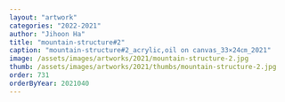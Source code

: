 ```yaml
---
layout: "artwork"
categories: "2022-2021"
author: "Jihoon Ha"
title: "mountain-structure#2"
caption: "mountain-structure#2_acrylic,oil on canvas_33×24㎝_2021"
image: /assets/images/artworks/2021/mountain-structure-2.jpg
thumb: /assets/images/artworks/2021/thumbs/mountain-structure-2.jpg
order: 731
orderByYear: 2021040
---
```

